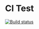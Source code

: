 # CI Test
[![Build status](https://ci.appveyor.com/api/projects/status/qqiyt3oyst7ogbo1?svg=true)](https://ci.appveyor.com/project/AlyonaKh29/ajs-containers-map-2)